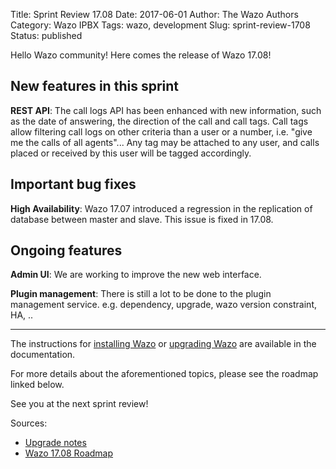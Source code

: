Title: Sprint Review 17.08
Date: 2017-06-01
Author: The Wazo Authors
Category: Wazo IPBX
Tags: wazo, development
Slug: sprint-review-1708
Status: published

Hello Wazo community! Here comes the release of Wazo 17.08!

New features in this sprint
---------------------------

**REST API**: The call logs API has been enhanced with new information, such as the date of answering, the direction of the call and call tags. Call tags allow filtering call logs on other criteria than a user or a number, i.e. "give me the calls of all agents"... Any tag may be attached to any user, and calls placed or received by this user will be tagged accordingly.


Important bug fixes
-------------------

**High Availability**: Wazo 17.07 introduced a regression in the replication of database between master and slave. This issue is fixed in 17.08.


Ongoing features
----------------

**Admin UI**: We are working to improve the new web interface.

**Plugin management**: There is still a lot to be done to the plugin management service. e.g. dependency, upgrade, wazo version constraint, HA, ..

---

The instructions for [installing Wazo](/uc-doc/installation/install-system) or [upgrading Wazo](/uc-doc/upgrade/introduction) are available in the documentation.

For more details about the aforementioned topics, please see the roadmap linked below.

See you at the next sprint review!

Sources:

* [Upgrade notes](http://wazo.readthedocs.io/en/wazo-17.08/upgrade/upgrade.html#upgrade-notes)
* [Wazo 17.08 Roadmap](https://projects.wazo.community/versions/260)
